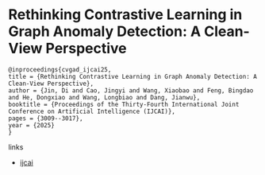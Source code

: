 # Rethinking Contrastive Learning in Graph Anomaly Detection: A Clean-View Perspective

```
@inproceedings{cvgad_ijcai25,
title = {Rethinking Contrastive Learning in Graph Anomaly Detection: A Clean-View Perspective},
author = {Jin, Di and Cao, Jingyi and Wang, Xiaobao and Feng, Bingdao and He, Dongxiao and Wang, Longbiao and Dang, Jianwu},
booktitle = {Proceedings of the Thirty-Fourth International Joint Conference on Artificial Intelligence (IJCAI)},
pages = {3009--3017},
year = {2025}
}
```

links
- [ijcai](https://www.ijcai.org/proceedings/2025/335)
